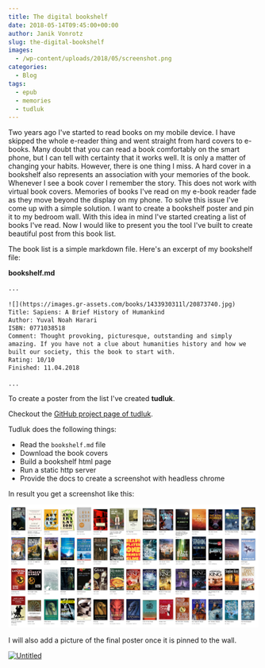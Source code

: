 ```yaml
---
title: The digital bookshelf
date: 2018-05-14T09:45:00+00:00
author: Janik Vonrotz
slug: the-digital-bookshelf
images:
  - /wp-content/uploads/2018/05/screenshot.png
categories:
  - Blog
tags:
  - epub
  - memories
  - tudluk
---
```

Two years ago I've started to read books on my mobile device. I have skipped the whole e-reader thing and went straight from hard covers to e-books. Many doubt that you can read a book comfortably on the smart phone, but I can tell with certainty that it works well. It  is only a matter of changing your habits.
However, there is one thing I miss. A hard cover in a bookshelf also represents an association with your memories of the book. Whenever I see a book cover I remember the story. This does not work with virtual book covers. Memories of books I've read on my e-book reader fade as they move beyond the display on my phone. To solve this issue I've come up with a simple solution. I want to create a bookshelf poster and pin it to my bedroom wall. With this idea in mind I've started creating a list of books I've read. Now I would like to present you the tool I've built to create beautiful post from this book list.
<!--more-->

The book list is a simple markdown file. Here's an excerpt of my bookshelf file:

**bookshelf.md**

```
...

![](https://images.gr-assets.com/books/1433930311l/20873740.jpg)  
Title: Sapiens: A Brief History of Humankind 
Author: Yuval Noah Harari  
ISBN: 0771038518  
Comment: Thought provoking, picturesque, outstanding and simply amazing. If you have not a clue about humanities history and how we built our society, this the book to start with.  
Rating: 10/10  
Finished: 11.04.2018  

...
```

To create a poster from the list I've created **tudluk**. 

Checkout the [GitHub project page of tudluk](https://github.com/janikvonrotz/tudluk).

Tudluk does the following things:

* Read the `bookshelf.md` file
* Download the book covers
* Build a bookshelf html page
* Run a static http server
* Provide the docs to create a screenshot with headless chrome

In result you get a screenshot like this:

[![](https://raw.githubusercontent.com/janikvonrotz/tudluk/master/screenshot.png)](https://raw.githubusercontent.com/janikvonrotz/tudluk/master/screenshot.png)

I will also add a picture of the final poster once it is pinned to the wall.

[![Untitled](/wp-content/uploads/2018/05/the-digital-bookshelf-poster-1024x576.jpg)](/wp-content/uploads/2018/05/the-digital-bookshelf-poster.jpg)

